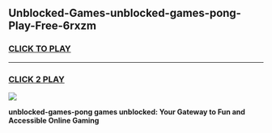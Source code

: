 
## Unblocked-Games-unblocked-games-pong-Play-Free-6rxzm
<h3>
<a href="https://premium76.site?title=unblocked-games-pong&ref=19M">CLICK TO PLAY</a></h3>
<hr>

<h3>
<a href="https://premium76.site?title=unblocked-games-pong&ref=19M">CLICK 2 PLAY</a>
  
</h3>

<a href="https://premium76.site?title=unblocked-games-pong&ref=19M"><img src="https://clearcache.store/games.png"></a>


**unblocked-games-pong games unblocked: Your Gateway to Fun and Accessible Online Gaming**
